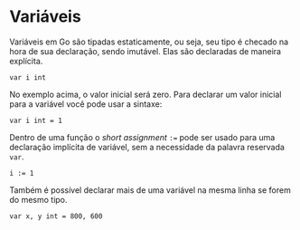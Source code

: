 # Variáveis

Variáveis em Go são tipadas estaticamente, ou seja, seu tipo é checado na hora de sua declaração, sendo imutável.
Elas são declaradas de maneira explícita.

```golang
var i int
```

No exemplo acima, o valor inicial será zero. Para declarar um valor inicial para a variável você pode usar a sintaxe:

```golang
var i int = 1
```

Dentro de uma função o *short assignment* ```:=``` pode ser usado para uma declaração implícita de variável, sem a necessidade da palavra reservada ```var```.

```golang
i := 1
```

Também é possível declarar mais de uma variável na mesma linha se forem do mesmo tipo.

```golang
var x, y int = 800, 600
```